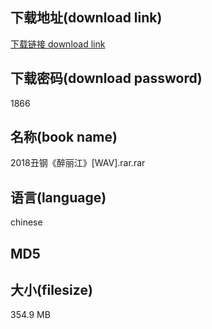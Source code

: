 ## 下载地址(download link)
[下载链接 download link](https://tutu365.netlify.app/?s=2018%E4%B8%91%E9%92%A2%E3%80%8A%E9%86%89%E4%B8%BD%E6%B1%9F%E3%80%8B%5BWAV%5D.rar)

## 下载密码(download password)
1866

## 名称(book name)
2018丑钢《醉丽江》[WAV].rar.rar

## 语言(language)
chinese

## MD5


## 大小(filesize)
354.9 MB
